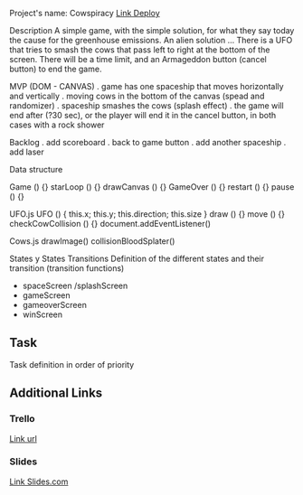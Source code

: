Project's name: Cowspiracy
[Link Deploy](https://github.com/RicardoNetaNunes/Cowspiracy---Alien-solution.git)


Description
A simple game, with the simple solution, for what they say today the cause for the greenhouse emissions. An alien solution ...
There is a UFO that tries to smash the cows that pass left to right at the bottom of the screen. There will be a time limit, and an  Armageddon button (cancel button) to end the game.


MVP (DOM - CANVAS)
. game has one spaceship that moves horizontally and vertically
. moving cows in the bottom of the canvas (spead and randomizer)
. spaceship smashes the cows (splash effect)
. the game will end after (?30 sec), or the player will end it in the cancel button, in both cases with a rock shower 


Backlog
. add scoreboard
. back to game button
. add another spaceship
. add laser


Data structure

Game () {}
starLoop () {}
drawCanvas () {}
GameOver () {}
restart () {}
pause () {}


UFO.js
UFO () { this.x; this.y; this.direction; this.size }
draw () {}
move () {}
checkCowCollision () {}
document.addEventListener()

Cows.js
drawImage()
collisionBloodSplater()


States y States Transitions
Definition of the different states and their transition (transition functions)

- spaceScreen /splashScreen
- gameScreen
- gameoverScreen
- winScreen


## Task
Task definition in order of priority


## Additional Links


### Trello
[Link url](https://trello.com)


### Slides
[Link Slides.com](http://slides.com)